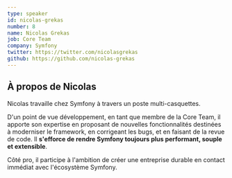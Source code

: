 ```yaml
---
type: speaker
id: nicolas-grekas
number: 8
name: Nicolas Grekas
job: Core Team
company: Symfony
twitter: https://twitter.com/nicolasgrekas
github: https://github.com/nicolas-grekas
---
```


## À propos de Nicolas

Nicolas travaille chez Symfony à travers un poste multi-casquettes.

D'un point de vue développement, en tant que membre de la Core Team, il apporte son expertise en proposant de nouvelles fonctionnalités destinées à moderniser le framework, en corrigeant les bugs, et en faisant de la revue de code. Il **s'efforce de rendre Symfony toujours plus performant, souple et extensible**. 

Côté pro, il participe à l'ambition de créer une entreprise durable en contact immédiat avec l'écosystème Symfony.
